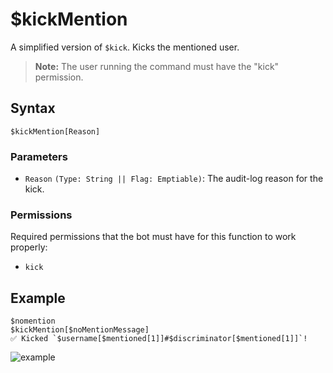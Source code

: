# $kickMention
A simplified version of `$kick`. Kicks the mentioned user.

> **Note:** The user running the command must have the "kick" permission.

## Syntax
```
$kickMention[Reason]
```

### Parameters
- `Reason` `(Type: String || Flag: Emptiable)`: The audit-log reason for the kick.

### Permissions
Required permissions that the bot must have for this function to work properly:
- `kick`

## Example
```
$nomention
$kickMention[$noMentionMessage]
✅ Kicked `$username[$mentioned[1]]#$discriminator[$mentioned[1]]`!
```

![example](https://user-images.githubusercontent.com/69215413/123518897-0f882e00-d676-11eb-9c32-4ee9bddd787d.png)
